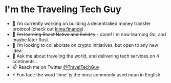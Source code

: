 # I'm the Traveling Tech Guy

- 🔭 I’m currently working on building a decentralied money transfer protocol (check out [kima.finance](https://kima.finance)).
- 🌱 ~~I’m learning React Native and Solidity~~ - done! I'm now learning Go, and maybe later Rust.
- 👯 I’m looking to collaborate on crypto initiatives, but open to any new idea.
- 💬 Ask me about traveling the world, and delivering tech services on 4 continents.
- 📫 Reach me on Twitter [@TravelTechGuy](https://twitter.com/TravelTechGuy)
- ⚡ Fun fact: the word ‘time’ is the most commonly used noun in English.
